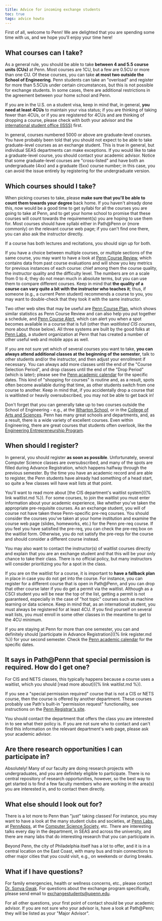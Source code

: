 ```yaml
---
title: Advice for incoming exchange students
toc: true
tags: advice howto
---
```


First of all, welcome to Penn! We are delighted that you are spending some time with us, and we hope you'll enjoy your time here!

## What courses can I take?

As a general rule, you should be able to take **between 4 and 5.5 course units (CUs)** at Penn. Most courses are 1CU, but a few are 0.5CU or more than one CU. Of these courses, you can take **at most two outside the School of Engineering**. Penn students can take an "overload" and register for more than 5.5CUs under certain circumstances, but this is not possible for exchange students. In some cases, there are additional restrictions in the agreement between your home school and Penn. 

If you are in the U.S. on a student visa, keep in mind that, in general, **you need at least 4CUs** to maintain your visa status; if you are thinking of taking fewer than 4CUs, or if you are registered for 4CUs and are thinking of dropping a course, please check with both your advisor and the [international student office (ISSS)](https://global.upenn.edu/isss) first.

In general, courses numbered 5000 or above are graduate-level courses. You have probably been told that you should not expect to be able to take graduate-level courses as an exchange student. This is true in general, but individual SEAS departments can make exceptions. If you would like to take a graduate-level course, you should contact your academic advisor. Notice that some graduate-level courses are "cross-listed" and have both an undergraduate (4xx) and a graduate (5xx) course number; in this case, you can avoid the issue entirely by registering for the undergraduate version.

## Which courses should I take?

When picking courses to take, please **make sure that you'll be able to count them towards your degree** back home. If you haven't already done this, now would be a good time to get syllabi for all the courses you are going to take at Penn, and to get your home school to promise that these courses will count towards the requirement(s) you are hoping to use them for. Most courses should have syllabi either in Path@Penn or (more commonly) on the relevant course web page; if you can't find one there, you can also ask the instructor directly.

If a course has both lectures and recitations, you should sign up for both.

If you have a choice between multiple courses, or multiple sections of the same course, you may want to have a look at [Penn Course Review](https://penncoursereview.com/), which contains data from past course evaluations and will show you key metrics for previous instances of each course: chief among them the course quality, the instructor quality and the difficulty level. The numbers are on a scale from 0 to 4; they do not mean much in absolute terms, but you can use them to compare different courses. Keep in mind that **the quality of a course can vary quite a bit with the instructor who teaches it**; thus, if someone (e.g., a current Penn student) recommends a course to you, you may want to double-check that they took it with the same instructor.

Two other web sites that may be useful are [Penn Course Plan](https://penncourseplan.com/), which shows similar statistics as Penn Course Review and can also help you put together a schedule, and [Penn Course Alert](https://penncoursealert.com/), which can alert you when a spot becomes available in a course that is full (other than _waitlisted CIS courses_, more about those below). All three systems are built by the good folks at [Penn Labs](https://pennlabs.org/), a student organization at Penn that has created a number of other useful web and mobile apps as well.

If you are not sure yet which of several courses you want to take, **you can always attend additional classes at the beginning of the semester**, talk to other students and/or the instructor, and then adjust your enrollment if necessary. You can always add more classes until the end of the "Course Selection Period", and drop classes until the end of the "Drop Period" (which is later); please see the [Penn academic calendar](https://almanac.upenn.edu/penn-academic-calendar) for the specific dates. This kind of "shopping for courses" is routine and, as a result, spots often become available during that time, as other students switch from one course to another. Keep in mind that, if you accidentally drop a course that is waitlisted or heavily oversubscribed, you may not be able to get back in!

Don't forget that you can generally take up to two courses outside the School of Engineering - e.g., at the [Wharton School](https://www.wharton.upenn.edu/), or in the [College of Arts and Sciences](https://www.college.upenn.edu/). Penn has many great schools and departments, and, as a result, there is a wide variety of excellent courses. Even within Engineering, there are great courses that students often overlook, like the [Engineering Entrepreneurship Program](https://eent.seas.upenn.edu/).

## When should I register?

In general, you should register **as soon as possible**. Unfortunately, several Computer Science classes are oversubscribed, and many of the spots are filled during Advance Registration, which happens halfway through the previous semester. By the time you have an academic record and are able to register, the Penn students have already had something of a head start, so quite a few classes will have wait lists at that point.

You'll want to read more about [the CIS department's waitlist system]({% link waitlist.md %}). For some courses, to join the waitlist you must enter information about your academic experience, like whether you've taken the appropriate pre-requisite courses. As an exchange student, you will of course not have taken these Penn-specific pre-req courses. You should consider the courses you've taken at your home institution and examine the course web page (slides, homeworks, etc.) for the Penn pre-req course. If you feel you have satisfied the pre-req, you can check the pre-req box on the waitlist form. Otherwise, you do not satisfy the pre-reqs for the course and should consider a different course instead.

You may also want to contact the instructor(s) of waitlist courses directly and explain that you are an exchange student and that this will be your only chance to take their class. There is no official policy, but many instructors will consider prioritizing you for a spot in the class.

If you are on the waitlist for a course, it is important to **have a fallback plan** in place in case you do not get into the course. For instance, you can register for a different course that is open in Path@Penn, and you can drop that other course later if you do get a permit via the waitlist. Although as a CSCI student you will be near the top of the list, getting a permit is not guaranteed, especially in the case of "hot topic" courses such as machine learning or data science. Keep in mind that, as an international student, you must always be registered for at least 4CU. If you find yourself on several wait lists, you *must* enroll in some other classes in the meantime to get to the 4CU minimum.

If you are staying at Penn for more than one semester, you can and definitely should [participate in Advance Registration]({% link register.md %}) for your second semester. Check the [Penn academic calendar](https://almanac.upenn.edu/penn-academic-calendar) for the specific dates.

## It says in Path@Penn that special permission is required. How do I get one?

For CIS and NETS classes, this typically happens because a course uses a waitlist, which you should [read more about]({% link waitlist.md %}).

If you see a "special permission required" course that is not a CIS or NETS course, then the course is offered by another department. These courses probably use Path's built-in "permission request" functionality, see instructions on the [Penn Registrar's site]({{page.links.path_help}}).

You should contact the department that offers the class you are interested in to see what their policy is. If you are not sure who to contact and can't find this information on the relevant department's web page, please ask your academic advisor.

## Are there research opportunities I can participate in?

Absolutely! Many of our faculty are doing research projects with undergraduates, and you are definitely eligible to participate. There is no central repository of research opportunities, however, so the best way to get started is to find a few faculty members who are working in the area(s) you are interested in, and to contact them directly.

## What else should I look out for?

There is a lot more to Penn than "just" taking classes! For instance, you may want to have a look at the many student clubs and societies, at [Penn Labs](https://pennlabs.org/), at [PennApps](https://pennapps.com), at the [Computer Science Society](https://css.cis.upenn.edu), etc. There are interesting talks every day in the department, in SEAS and across the university, and there are many labs that do interesting research that you can participate in.

Beyond Penn, the city of Philadelphia itself has a lot to offer, and it is in a central location on the East Coast, with many bus and train connections to other major cities that you could visit, e.g., on weekends or during breaks.

## What if I have questions?

For family emergencies, health or wellness concerns, etc., please contact [Dr. Sonya Gwak]({{page.links.ras_contacts}}). For questions about the exchange program specifically, please send email to [exchangestudents@upenn.edu](mailto:exchangestudents@upenn.edu).

For all other questions, your first point of contact should be your academic advisor. If you are not sure who your advisor is, have a look at Path@Penn; they will be listed as your "Major Advisor".
